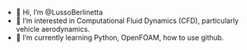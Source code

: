 - 👋 Hi, I’m @LussoBerlinetta
- 👀 I’m interested in Computational Fluid Dynamics (CFD), particularly vehicle aerodynamics. 
- 🌱 I’m currently learning Python, OpenFOAM, how to use github.

<!---
LussoBerlinetta/LussoBerlinetta is a ✨ special ✨ repository because its `README.md` (this file) appears on your GitHub profile.
You can click the Preview link to take a look at your changes.
--->
